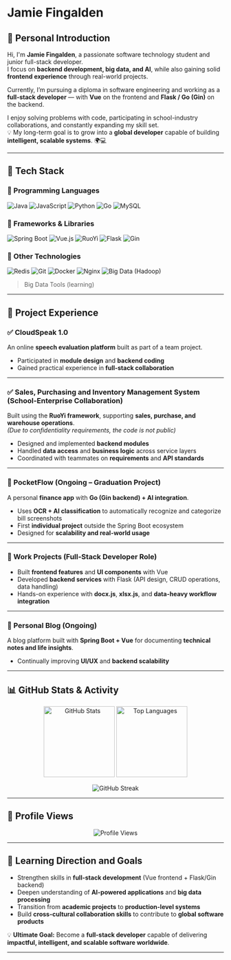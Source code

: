 # Jamie Fingalden

## 👋 Personal Introduction

Hi, I'm **Jamie Fingalden**, a passionate software technology student and junior full-stack developer.  
I focus on **backend development, big data, and AI**, while also gaining solid **frontend experience** through real-world projects.

Currently, I’m pursuing a diploma in software engineering and working as a **full-stack developer** — with **Vue** on the frontend and **Flask / Go (Gin)** on the backend.

I enjoy solving problems with code, participating in school-industry collaborations, and constantly expanding my skill set.  
💡 My long-term goal is to grow into a **global developer** capable of building **intelligent, scalable systems**. 🌍💻

---

## 🧰 Tech Stack

### 🔧 Programming Languages  
![Java](https://img.shields.io/badge/Java-ED8B00?style=for-the-badge&logo=java&logoColor=white) 
![JavaScript](https://img.shields.io/badge/JavaScript-F7DF1E?style=for-the-badge&logo=javascript&logoColor=black) 
![Python](https://img.shields.io/badge/Python-3776AB?style=for-the-badge&logo=python&logoColor=white) 
![Go](https://img.shields.io/badge/Go-00ADD8?style=for-the-badge&logo=go&logoColor=white) 
![MySQL](https://img.shields.io/badge/MySQL-4479A1?style=for-the-badge&logo=mysql&logoColor=white)

### 🔧 Frameworks & Libraries  
![Spring Boot](https://img.shields.io/badge/Spring_Boot-6DB33F?style=for-the-badge&logo=springboot&logoColor=white) 
![Vue.js](https://img.shields.io/badge/Vue.js-4FC08D?style=for-the-badge&logo=vuedotjs&logoColor=white) 
![RuoYi](https://img.shields.io/badge/RuoYi-2E86C1?style=for-the-badge) 
![Flask](https://img.shields.io/badge/Flask-000000?style=for-the-badge&logo=flask&logoColor=white) 
![Gin](https://img.shields.io/badge/Gin-00ADD8?style=for-the-badge&logo=go&logoColor=white)

### 🔧 Other Technologies  
![Redis](https://img.shields.io/badge/Redis-DC382D?style=for-the-badge&logo=redis&logoColor=white) 
![Git](https://img.shields.io/badge/Git-F05032?style=for-the-badge&logo=git&logoColor=white) 
![Docker](https://img.shields.io/badge/Docker-2496ED?style=for-the-badge&logo=docker&logoColor=white) 
![Nginx](https://img.shields.io/badge/Nginx-009639?style=for-the-badge&logo=nginx&logoColor=white) 
![Big Data (Hadoop)](https://img.shields.io/badge/Big%20Data-Hadoop-2181C2?style=for-the-badge&logo=apachehadoop&logoColor=white)

> Big Data Tools (learning)

---

## 💼 Project Experience

### ✅ CloudSpeak 1.0  
An online **speech evaluation platform** built as part of a team project.  
- Participated in **module design** and **backend coding**  
- Gained practical experience in **full-stack collaboration**

---

### ✅ Sales, Purchasing and Inventory Management System (School-Enterprise Collaboration)  
Built using the **RuoYi framework**, supporting **sales, purchase, and warehouse operations**.  
*(Due to confidentiality requirements, the code is not public)*  
- Designed and implemented **backend modules**  
- Handled **data access** and **business logic** across service layers  
- Coordinated with teammates on **requirements** and **API standards**

---

### 🚧 PocketFlow (Ongoing – Graduation Project)  
A personal **finance app** with **Go (Gin backend) + AI integration**.  
- Uses **OCR + AI classification** to automatically recognize and categorize bill screenshots  
- First **individual project** outside the Spring Boot ecosystem  
- Designed for **scalability and real-world usage**

---

### 🚧 Work Projects (Full-Stack Developer Role)  
- Built **frontend features** and **UI components** with Vue  
- Developed **backend services** with Flask (API design, CRUD operations, data handling)  
- Hands-on experience with **docx.js**, **xlsx.js**, and **data-heavy workflow integration**

---

### 🚧 Personal Blog (Ongoing)  
A blog platform built with **Spring Boot + Vue** for documenting **technical notes and life insights**.  
- Continually improving **UI/UX** and **backend scalability**

---

## 📊 GitHub Stats & Activity

<p align="center">
  <img src="https://github-readme-stats.vercel.app/api?username=JamieFingalden&show_icons=true&theme=radical" alt="GitHub Stats" height="165"/>
  <img src="https://github-readme-stats.vercel.app/api/top-langs/?username=JamieFingalden&layout=compact&theme=radical" alt="Top Languages" height="165"/>
</p>

<p align="center">
  <img src="https://streak-stats.demolab.com/?user=JamieFingalden&theme=radical" alt="GitHub Streak"/>
</p>

---

## 👀 Profile Views

<p align="center">
  <img src="https://komarev.com/ghpvc/?username=JamieFingalden&style=for-the-badge&color=blue" alt="Profile Views"/>
</p>

---

## 🎯 Learning Direction and Goals

- Strengthen skills in **full-stack development** (Vue frontend + Flask/Gin backend)  
- Deepen understanding of **AI-powered applications** and **big data processing**  
- Transition from **academic projects** to **production-level systems**  
- Build **cross-cultural collaboration skills** to contribute to **global software products**

💡 **Ultimate Goal:** Become a **full-stack developer** capable of delivering **impactful, intelligent, and scalable software worldwide**.

---
